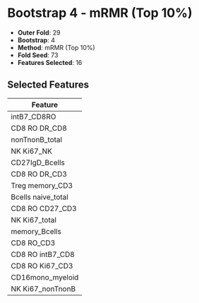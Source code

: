 # Bootstrap 4 - mRMR (Top 10%)

- **Outer Fold**: 29
- **Bootstrap**: 4
- **Method**: mRMR (Top 10%)
- **Fold Seed**: 73
- **Features Selected**: 16

## Selected Features

| Feature |
|---------|
| intB7_CD8RO |
| CD8 RO DR_CD8 |
| nonTnonB_total |
| NK Ki67_NK |
| CD27IgD_Bcells |
| CD8 RO DR_CD3 |
| Treg memory_CD3 |
| Bcells naive_total |
| CD8 RO CD27_CD3 |
| NK Ki67_total |
| memory_Bcells |
| CD8 RO_CD3 |
| CD8 RO intB7_CD8 |
| CD8  RO Ki67_CD3 |
| CD16mono_myeloid |
| NK Ki67_nonTnonB |
